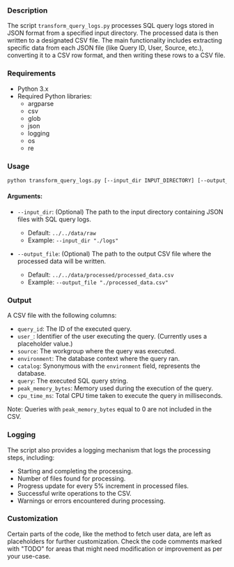 ### Description

The script `transform_query_logs.py` processes SQL query logs stored in JSON format from a specified input directory. The processed data is then written to a designated CSV file. The main functionality includes extracting specific data from each JSON file (like Query ID, User, Source, etc.), converting it to a CSV row format, and then writing these rows to a CSV file.

### Requirements

- Python 3.x
- Required Python libraries:
  - argparse
  - csv
  - glob
  - json
  - logging
  - os
  - re

### Usage

```bash
python transform_query_logs.py [--input_dir INPUT_DIRECTORY] [--output_file OUTPUT_CSV_FILE]
```

#### Arguments:

- `--input_dir`: (Optional) The path to the input directory containing JSON files with SQL query logs. 
  - Default: `../../data/raw`
  - Example: `--input_dir "./logs"`

- `--output_file`: (Optional) The path to the output CSV file where the processed data will be written. 
  - Default: `../../data/processed/processed_data.csv`
  - Example: `--output_file "./processed_data.csv"`

### Output

A CSV file with the following columns:

- `query_id`: The ID of the executed query.
- `user_`: Identifier of the user executing the query. (Currently uses a placeholder value.)
- `source`: The workgroup where the query was executed.
- `environment`: The database context where the query ran.
- `catalog`: Synonymous with the `environment` field, represents the database.
- `query`: The executed SQL query string.
- `peak_memory_bytes`: Memory used during the execution of the query.
- `cpu_time_ms`: Total CPU time taken to execute the query in milliseconds.

Note: Queries with `peak_memory_bytes` equal to 0 are not included in the CSV.

### Logging

The script also provides a logging mechanism that logs the processing steps, including:

- Starting and completing the processing.
- Number of files found for processing.
- Progress update for every 5% increment in processed files.
- Successful write operations to the CSV.
- Warnings or errors encountered during processing.

### Customization

Certain parts of the code, like the method to fetch user data, are left as placeholders for further customization. Check the code comments marked with "TODO" for areas that might need modification or improvement as per your use-case.